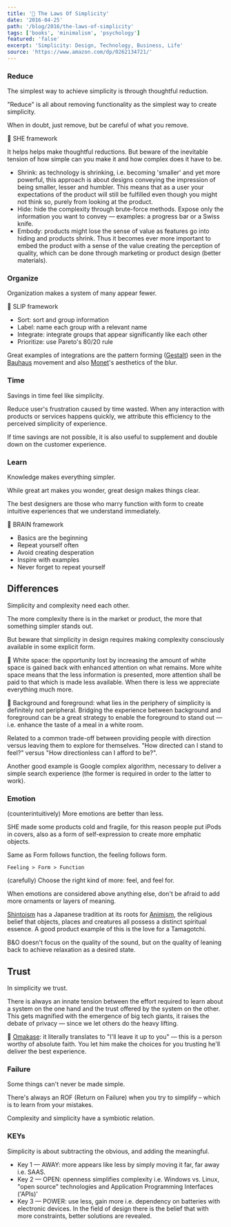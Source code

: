 ```yaml
---
title: '📖 The Laws Of Simplicity'
date: '2016-04-25'
path: '/blog/2016/the-laws-of-simplicity'
tags: ['books', 'minimalism', 'psychology']
featured: 'false'
excerpt: 'Simplicity: Design, Technology, Business, Life'
source: 'https://www.amazon.com/dp/0262134721/'
---
```


### Reduce

The simplest way to achieve simplicity is through thoughtful reduction.

"Reduce" is all about removing functionality as the simplest way to create simplicity.

When in doubt, just remove, but be careful of what you remove.

📍 SHE framework

It helps helps make thoughtful reductions. But beware of the inevitable tension of how simple can you make it and how complex does it have to be.

- Shrink: as technology is shrinking, i.e. becoming 'smaller' and yet more powerful, this approach is about designs conveying the impression of being smaller, lesser and humbler. This means that as a user your expectations of the product will still be fulfilled even though you might not think so, purely from looking at the product.
- Hide: hide the complexity through brute-force methods. Expose only the information you want to convey — examples: a progress bar or a Swiss knife.
- Embody: products might lose the sense of value as features go into hiding and products shrink. Thus it becomes ever more important to embed the product with a sense of the value creating the perception of quality, which can be done through marketing or product design (better materials).

### Organize

Organization makes a system of many appear fewer.

📍 SLIP framework

- Sort: sort and group information
- Label: name each group with a relevant name
- Integrate: integrate groups that appear significantly like each other
- Prioritize: use Pareto's 80/20 rule

Great examples of integrations are the pattern forming ([Gestalt](https://en.wikipedia.org/wiki/Gestalt_psychology)) seen in the [Bauhaus](https://en.wikipedia.org/wiki/Bauhaus) movement and also [Monet](https://en.wikipedia.org/wiki/Claude_Monet)'s aesthetics of the blur.

### Time

Savings in time feel like simplicity.

Reduce user's frustration caused by time wasted. When any interaction with products or services happens quickly, we attribute this efficiency to the perceived simplicity of experience.

If time savings are not possible, it is also useful to supplement and double down on the customer experience.

### Learn

Knowledge makes everything simpler.

While great art makes you wonder, great design makes things clear.

The best designers are those who marry function with form to create intuitive experiences that we understand immediately.

📍 BRAIN framework

- Basics are the beginning
- Repeat yourself often
- Avoid creating desperation
- Inspire with examples
- Never forget to repeat yourself

## Differences

Simplicity and complexity need each other.

The more complexity there is in the market or product, the more that something simpler stands out.

But beware that simplicity in design requires making complexity consciously available in some explicit form.

📍 White space: the opportunity lost by increasing the amount of white space is gained back with enhanced attention on what remains. More white space means that the less information is presented, more attention shall be paid to that which is made less available. When there is less we appreciate everything much more.

📍 Background and foreground: what lies in the periphery of simplicity is definitely not peripheral. Bridging the experience between background and foreground can be a great strategy to enable the foreground to stand out — i.e. enhance the taste of a meal in a white room.

Related to a common trade-off between providing people with direction versus leaving them to explore for themselves. "How directed can I stand to feel?" versus "How directionless can I afford to be?".

Another good example is Google complex algorithm, necessary to deliver a simple search experience (the former is required in order to the latter to work).

### Emotion

(counterintuitively) More emotions are better than less.

SHE made some products cold and fragile, for this reason people put iPods in covers, also as a form of self-expression to create more emphatic objects.

Same as Form follows function, the feeling follows form.

`Feeling > Form > Function`

(carefully) Choose the right kind of more: feel, and feel for.

When emotions are considered above anything else, don't be afraid to add more ornaments or layers of meaning.

[Shintoism](https://en.wikipedia.org/wiki/Shinto) has a Japanese tradition at its roots for [Animism](https://en.wikipedia.org/wiki/Animism), the religious belief that objects, places and creatures all possess a distinct spiritual essence. A good product example of this is the love for a Tamagotchi.

B&O doesn't focus on the quality of the sound, but on the quality of leaning back to achieve relaxation as a desired state.

## Trust

In simplicity we trust.

There is always an innate tension between the effort required to learn about a system on the one hand and the trust offered by the system on the other. This gets magnified with the emergence of big tech giants, it raises the debate of privacy — since we let others do the heavy lifting.

📍 [Omakase](https://en.wikipedia.org/wiki/Omakase): it literally translates to "I'll leave it up to you" — this is a person worthy of absolute faith. You let him make the choices for you trusting he'll deliver the best experience.

### Failure

Some things can't never be made simple.

There's always an ROF (Return on Failure) when you try to simplify – which is to learn from your mistakes.

Complexity and simplicity have a symbiotic relation.

### KEYs

Simplicity is about subtracting the obvious, and adding the meaningful.

- Key 1 — AWAY: more appears like less by simply moving it far, far away i.e. SAAS.
- Key 2 — OPEN: openness simplifies complexity i.e. Windows vs. Linux, "open source" technologies and Application Programming Interfaces ('APIs)'
- Key 3 — POWER: use less, gain more i.e. dependency on batteries with electronic devices. In the field of design there is the belief that with more constraints, better solutions are revealed.
